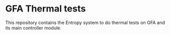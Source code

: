 # GFA Thermal tests

This repository contains the Entropy system to do thermal tests on GFA and its main controller module.